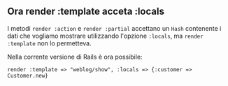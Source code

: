 ## Ora render :template acceta :locals

I metodi `render :action` e `render :partial` accettano un `Hash` contenente i dati che vogliamo mostrare utilizzando l'opzione `:locals`, ma `render :template` non lo permetteva.

Nella corrente versione di Rails è ora possibile:

	render :template => "weblog/show", :locals => {:customer => Customer.new}